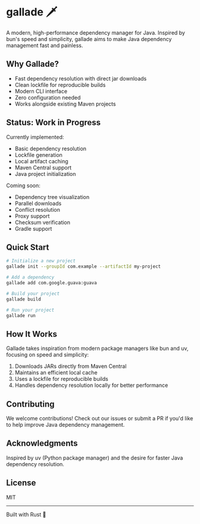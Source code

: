 # gallade 🗡️

A modern, high-performance dependency manager for Java. Inspired by bun's speed and simplicity, gallade aims to make Java dependency management fast and painless.

## Why Gallade?

- Fast dependency resolution with direct jar downloads
- Clean lockfile for reproducible builds
- Modern CLI interface
- Zero configuration needed
- Works alongside existing Maven projects

## Status: Work in Progress

Currently implemented:
- Basic dependency resolution
- Lockfile generation
- Local artifact caching
- Maven Central support
- Java project initialization

Coming soon:
- Dependency tree visualization
- Parallel downloads
- Conflict resolution
- Proxy support
- Checksum verification
- Gradle support

## Quick Start

```bash
# Initialize a new project
gallade init --groupId com.example --artifactId my-project

# Add a dependency
gallade add com.google.guava:guava

# Build your project
gallade build

# Run your project
gallade run
```

## How It Works

Gallade takes inspiration from modern package managers like bun and uv, focusing on speed and simplicity:

1. Downloads JARs directly from Maven Central
2. Maintains an efficient local cache
3. Uses a lockfile for reproducible builds
4. Handles dependency resolution locally for better performance

## Contributing

We welcome contributions! Check out our issues or submit a PR if you'd like to help improve Java dependency management.

## Acknowledgments

Inspired by uv (Python package manager) and the desire for faster Java dependency resolution.

## License

MIT

---
Built with Rust 🦀
